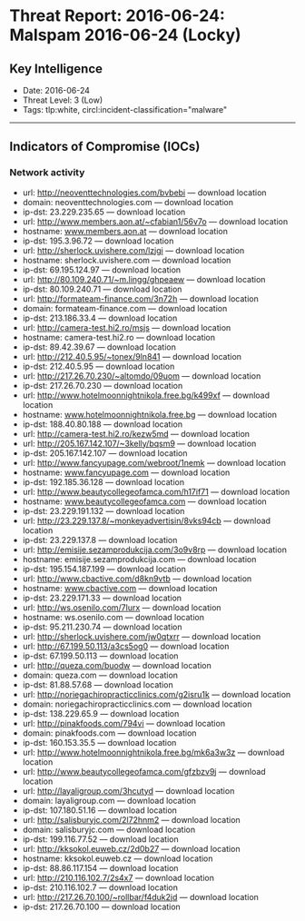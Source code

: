 # Threat Report: 2016-06-24: Malspam 2016-06-24 (Locky)


## Key Intelligence
* Date: 2016-06-24
* Threat Level: 3 (Low)
* Tags: tlp:white, circl:incident-classification="malware"

---

## Indicators of Compromise (IOCs)
### Network activity
* url: http://neoventtechnologies.com/bvbebi — download location
* domain: neoventtechnologies.com — download location
* ip-dst: 23.229.235.65 — download location
* url: http://www.members.aon.at/~cfabian1/56v7o — download location
* hostname: www.members.aon.at — download location
* ip-dst: 195.3.96.72 — download location
* url: http://sherlock.uvishere.com/lzjgi — download location
* hostname: sherlock.uvishere.com — download location
* ip-dst: 69.195.124.97 — download location
* url: http://80.109.240.71/~m.lingg/ghpeaew — download location
* ip-dst: 80.109.240.71 — download location
* url: http://formateam-finance.com/3n72h — download location
* domain: formateam-finance.com — download location
* ip-dst: 213.186.33.4 — download location
* url: http://camera-test.hi2.ro/msjs — download location
* hostname: camera-test.hi2.ro — download location
* ip-dst: 89.42.39.67 — download location
* url: http://212.40.5.95/~tonex/9ln841 — download location
* ip-dst: 212.40.5.95 — download location
* url: http://217.26.70.230/~altomdo/09uom — download location
* ip-dst: 217.26.70.230 — download location
* url: http://www.hotelmoonnightnikola.free.bg/k499xf — download location
* hostname: www.hotelmoonnightnikola.free.bg — download location
* ip-dst: 188.40.80.188 — download location
* url: http://camera-test.hi2.ro/kezw5md — download location
* url: http://205.167.142.107/~3kelly/bqsm9 — download location
* ip-dst: 205.167.142.107 — download location
* url: http://www.fancyupage.com/webroot/1nemk — download location
* hostname: www.fancyupage.com — download location
* ip-dst: 192.185.36.128 — download location
* url: http://www.beautycollegeofamca.com/h17if71 — download location
* hostname: www.beautycollegeofamca.com — download location
* ip-dst: 23.229.191.132 — download location
* url: http://23.229.137.8/~monkeyadvertisin/8vks94cb — download location
* ip-dst: 23.229.137.8 — download location
* url: http://emisije.sezamprodukcija.com/3o9v8rp — download location
* hostname: emisije.sezamprodukcija.com — download location
* ip-dst: 195.154.187.199 — download location
* url: http://www.cbactive.com/d8kn9vtb — download location
* hostname: www.cbactive.com — download location
* ip-dst: 23.229.171.33 — download location
* url: http://ws.osenilo.com/7lurx — download location
* hostname: ws.osenilo.com — download location
* ip-dst: 95.211.230.74 — download location
* url: http://sherlock.uvishere.com/jw0qtxrr — download location
* url: http://67.199.50.113/a3cs5og0 — download location
* ip-dst: 67.199.50.113 — download location
* url: http://queza.com/buodw — download location
* domain: queza.com — download location
* ip-dst: 81.88.57.68 — download location
* url: http://noriegachiropracticclinics.com/g2isru1k — download location
* domain: noriegachiropracticclinics.com — download location
* ip-dst: 138.229.65.9 — download location
* url: http://pinakfoods.com/794vi — download location
* domain: pinakfoods.com — download location
* ip-dst: 160.153.35.5 — download location
* url: http://www.hotelmoonnightnikola.free.bg/mk6a3w3z — download location
* url: http://www.beautycollegeofamca.com/gfzbzv9j — download location
* url: http://layaligroup.com/3hcutyd — download location
* domain: layaligroup.com — download location
* ip-dst: 107.180.51.16 — download location
* url: http://salisburyjc.com/2l72hnm2 — download location
* domain: salisburyjc.com — download location
* ip-dst: 199.116.77.52 — download location
* url: http://kksokol.euweb.cz/2d0b27 — download location
* hostname: kksokol.euweb.cz — download location
* ip-dst: 88.86.117.154 — download location
* url: http://210.116.102.7/2s4x7 — download location
* ip-dst: 210.116.102.7 — download location
* url: http://217.26.70.100/~rollbar/f4duk2jd — download location
* ip-dst: 217.26.70.100 — download location
